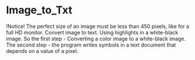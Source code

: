 # Image_to_Txt
!Notice! The perfect size of an image must be less than 450 pixels, like for a full HD monitor.
Convert image to text. Using highlights in a white-black image.
So the first step - Converting a color image to a white-black image. 
The second step - the program writes symbols in a text document that depends on a value of a pixel.
